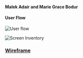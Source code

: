 #### Malek Adair and Marie Grace Bodur

#### User Flow
![User flow](https://www.lucidchart.com/publicSegments/view/5f951271-42ed-4d58-8737-31ce780e86d3/image.png)

![Screen Inventory](https://www.lucidchart.com/publicSegments/view/6bd6dc63-4b03-4ce5-a994-ae05e2465224/image.png)

### [Wireframe](https://gracebodur.github.io/gottalotto-wireframe/)